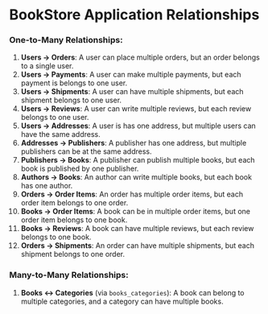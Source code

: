 # BookStore Application Relationships
### **One-to-Many Relationships**:

1. **Users → Orders**: A user can place multiple orders, but an order belongs to a single user.
2. **Users → Payments**: A user can make multiple payments, but each payment is belongs to one user.
3. **Users → Shipments**: A user can have multiple shipments, but each shipment belongs to one user.
4. **Users → Reviews**: A user can write multiple reviews, but each review belongs to one user.
5. **Users → Addresses**: A user is has one address, but multiple users can have the same address.
6. **Addresses → Publishers**: A publisher has one address, but multiple publishers can be at the same address.
7. **Publishers → Books**: A publisher can publish multiple books, but each book is published by one publisher.
8. **Authors → Books**: An author can write multiple books, but each book has one author.
9. **Orders → Order Items**: An order has multiple order items, but each order item belongs to one order.
10. **Books → Order Items**: A book can be in multiple order items, but one order item belongs to one book.
11. **Books → Reviews**: A book can have multiple reviews, but each review belongs to one book.
12. **Orders → Shipments**: An order can have multiple shipments, but each shipment belongs to one order.

### **Many-to-Many Relationships**:

1. **Books ↔ Categories** (via `books_categories`): A book can belong to multiple categories, and a category can have multiple books.

